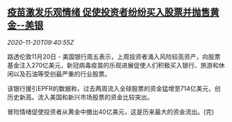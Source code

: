 <!--1605866058000-->
[疫苗激发乐观情绪 促使投资者纷纷买入股票并抛售黄金--美银](https://cn.reuters.com/article/boa-covid-vaccine-stocks-gold-1120-idCNKBS2800YR)
------

<div><i>2020-11-20T09:40:55Z</i></div><p>路透伦敦11月20日 - 美国银行周五表示，上周投资者涌入风险较高资产，向股票基金注入270亿美元，新冠病毒疫苗的乐观进展促使人们积极买入银行、旅游和休闲以及石油等受创最严重的行业股票。</p><p>该银行援引EPFR的数据称，过去两周流入全球股票的资金猛增至714亿美元，创历史新高。流入美国和新兴市场股票的资金比较突出。</p><p>冒险情绪促使投资者从黄金中撤出40亿美元，这是历来最大的资金流出。(完)</p>
